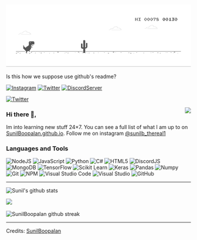 ![1](https://github.com/SunilBoopalan/SunilBoopalan/blob/main/dino.gif)

Is this how we suppose use github's readme?

<a href="https://www.instagram.com/sunilb_thereal1/">![Instagram](https://img.shields.io/badge/Instagram-%23E4405F.svg?style=for-the-badge&logo=Instagram&logoColor=white)</a> <a href="https://twitter.com/SunilBoopalan">![Twitter](https://img.shields.io/badge/Twitter-%231DA1F2.svg?style=for-the-badge&logo=Twitter&logoColor=white)</a> <a href="https://discord.gg/jgnjwPEyDW">![DiscordServer](https://img.shields.io/discord/755417007016509450?label=Discord%20Server&logo=Discord&colorB=5865F2&style=for-the-badge&logoColor=white)
  
</a> <a href="https://www.linkedin.com/in/sunil-boopalan-752a41227/">![Twitter](https://img.shields.io/badge/LinkedIn-0077B5?style=for-the-badge&logo=linkedin&logoColor=white)</a>

<a href="https://discord.com/users/705665813994012695">
  <img src="https://lanyard-profile-readme.vercel.app/api/762316391491174403?hideTimestamp=true&idleMessage=Just%20chillin'%20at%20the%20moment..." align="right" />
</a>

### Hi there 👋,

Im into learning new stuff 24×7. You can see a full list of what I am up to on [SunilBoopalan.github.io](https://sunilboopalan.github.io/). Follow me on instagram [@sunilb_thereal1](https://www.instagram.com/sunilb_thereal1/) 



### Languages and Tools  
![NodeJS](https://img.shields.io/badge/node.js-%2343853D.svg?style=for-the-badge&logo=node.js&logoColor=white) ![JavaScript](https://img.shields.io/badge/javascript-%23323330.svg?style=for-the-badge&logo=javascript&logoColor=%23F7DF1E) ![Python](https://img.shields.io/badge/python-%2314354C.svg?style=for-the-badge&logo=python&logoColor=white) ![C#](https://img.shields.io/badge/c%23-%23239120.svg?style=for-the-badge&logo=c-sharp&logoColor=white) ![HTML5](https://img.shields.io/badge/html5-%23E34F26.svg?style=for-the-badge&logo=html5&logoColor=white)  ![DiscordJS](https://img.shields.io/badge/discord.js-%232C3454.svg?style=for-the-badge&logo=Discord&logoColor=Blue)  ![MongoDB](https://img.shields.io/badge/MongoDB-%234ea94b.svg?style=for-the-badge&logo=mongodb&logoColor=white) ![TensorFlow](https://img.shields.io/badge/TensorFlow-FF6F00?style=for-the-badge&logo=tensorflow&logoColor=white) ![Scikit Learn](https://img.shields.io/badge/scikit_learn-F7931E?style=for-the-badge&logo=scikit-learn&logoColor=white) ![Keras](https://img.shields.io/badge/Keras-D00000?style=for-the-badge&logo=Keras&logoColor=white) ![Pandas](https://img.shields.io/badge/Pandas-2C2D72?style=for-the-badge&logo=pandas&logoColor=white) ![Numpy](https://img.shields.io/badge/Numpy-777BB4?style=for-the-badge&logo=numpy&logoColor=white) ![Git](https://img.shields.io/badge/git-%23F05033.svg?style=for-the-badge&logo=git&logoColor=white) ![NPM](https://img.shields.io/badge/NPM-%23000000.svg?style=for-the-badge&logo=npm&logoColor=white) ![Visual Studio Code](https://img.shields.io/badge/VisualStudioCode-0078d7.svg?style=for-the-badge&logo=visual-studio-code&logoColor=white) ![Visual Studio](https://img.shields.io/badge/VisualStudio-5C2D91.svg?style=for-the-badge&logo=visual-studio&logoColor=white) ![GitHub](https://img.shields.io/badge/github-%23121011.svg?style=for-the-badge&logo=github&logoColor=white) 
  
-------------------

![Sunil's github stats](https://github-readme-stats.vercel.app/api?username=SunilBoopalan&show_icons=true&theme=tokyonight)

<img src="https://github-readme-stats.vercel.app/api/top-langs/?username=SunilBoopalan&show_icons=true&hide_border=true" />

![SunilBoopalan github streak](https://github-readme-streak-stats.herokuapp.com/?user=SunilBoopalan&theme=radical&include_all_commits=true&count_private=true)

 <div>

-----
Credits: [SunilBoopalan](https://github.com/SunilBoopalan)
<!--
**SunilBoopalan/SunilBoopalan** is a ✨ _special_ ✨ repository because its `README.md` (this file) appears on your GitHub profile.

Here are some ideas to get you started:

- 🔭 I’m currently working on ...
- 🌱 I’m currently learning ...
- 👯 I’m looking to collaborate on ...
- 🤔 I’m looking for help with ...
- 💬 Ask me about ...
- 📫 How to reach me: ...
- 😄 Pronouns: ...
- ⚡ Fun fact: ...
-->

